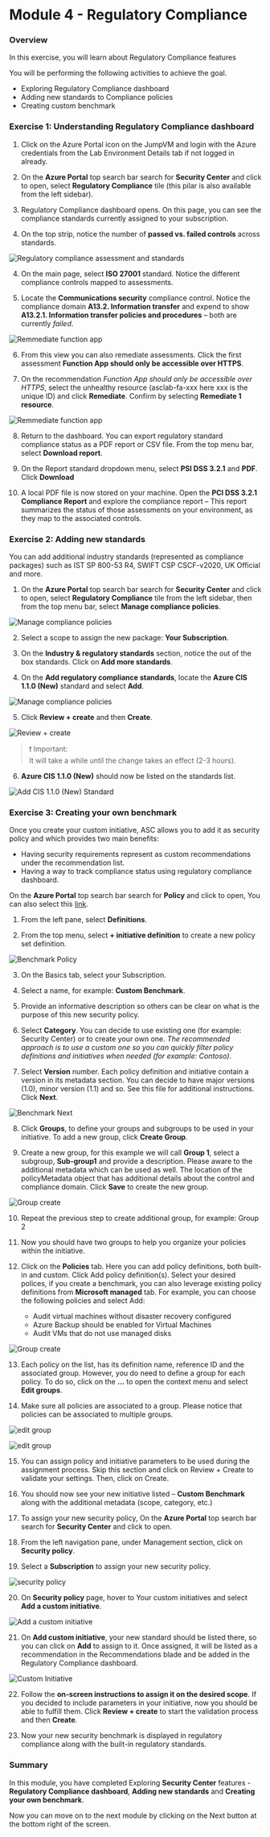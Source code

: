 # Module 4 - Regulatory Compliance

### Overview

In this exercise, you will learn about Regulatory Compliance features

You will be performing the following activities to achieve the goal.

* Exploring Regulatory Compliance dashboard
* Adding new standards to Compliance policies
* Creating custom benchmark

### Exercise 1: Understanding Regulatory Compliance dashboard

1.	Click on the Azure Portal icon on the JumpVM and login with the Azure credentials from the Lab Environment Details tab if not logged in already.

2.	On the **Azure Portal** top search bar search for **Security Center** and click to open, select **Regulatory Compliance** tile (this pilar is also available from the left sidebar).

2.	Regulatory Compliance dashboard opens. On this page, you can see the compliance standards currently assigned to your subscription.

3.	On the top strip, notice the number of **passed vs. failed controls** across standards.

![Regulatory compliance assessment and standards](../Images/asc-regulatory-compliance-assessment-standards.png)

4.	On the main page, select **ISO 27001** standard. Notice the different compliance controls mapped to assessments.

5.	Locate the **Communications security** compliance control. Notice the compliance domain **A13.2. Information transfer** and expend to show **A13.2.1. Information transfer policies and procedures** – both are currently *failed*.

![Remmediate function app](../Images/communications-security.png)

6.	From this view you can also remediate assessments. Click the first assessment **Function App should only be accessible over HTTPS**.

7.	On the recommendation *Function App should only be accessible over HTTPS*, select the unhealthy resource (asclab-fa-xxx here xxx is the unique ID) and click **Remediate**. Confirm by selecting **Remediate 1 resource**.

![Remmediate function app](../Images/asc-remmediate-function-app.gif?raw=true)

8.	Return to the dashboard. You can export regulatory standard compliance status as a PDF report or CSV file. From the top menu bar, select **Download report**.

9.	On the Report standard dropdown menu, select **PSI DSS 3.2.1** and **PDF**. Click **Download**

10.	A local PDF file is now stored on your machine. Open the **PCI DSS 3.2.1 Compliance Report** and explore the compliance report – This report summarizes the status of those assessments on your environment, as they map to the associated controls.

### Exercise 2: Adding new standards

You can add additional industry standards (represented as compliance packages) such as IST SP 800-53 R4, SWIFT CSP CSCF-v2020, UK Official and more.

1.	On the **Azure Portal** top search bar search for **Security Center** and click to open, select **Regulatory Compliance** tile from the left sidebar, then from the top menu bar, select **Manage compliance policies**.

![Manage compliance policies](../Images/manage-compliance-policies.png)

2.	Select a scope to assign the new package: **Your Subscription**.

3.	On the **Industry & regulatory standards** section, notice the out of the box standards. Click on **Add more standards**.

4.	On the **Add regulatory compliance standards**, locate the **Azure CIS 1.1.0 (New)** standard and select **Add**.

![Manage compliance policies](../Images/add-more-standards.png)

5.	Click **Review + create** and then **Create**.

![Review + create](../Images/add-more-standards-create.png)

> ❗ Important: <br>
> It will take a while until the change takes an effect (2-3 hours).

6.	**Azure CIS 1.1.0 (New)** should now be listed on the standards list.

![Add CIS 1.1.0 (New) Standard](../Images/asc-azure-cis-new-standard.gif?raw=true)

### Exercise 3: Creating your own benchmark

Once you create your custom initiative, ASC allows you to add it as security policy and which provides two main benefits:
* Having security requirements represent as custom recommendations under the recommendation list.
* Having a way to track compliance status using regulatory compliance dashboard.

On the **Azure Portal** top search bar search for **Policy** and click to open, You can also select this [link](https://portal.azure.com/#blade/Microsoft_Azure_Policy/PolicyMenuBlade/Overview).

1.	From the left pane, select **Definitions**.

2.	From the top menu, select **+ initiative definition** to create a new policy set definition.

![Benchmark Policy](../Images/benchmark-policy.png)

3.	On the Basics tab, select your Subscription.

4.	Select a name, for example: **Custom Benchmark**.

5.	Provide an informative description so others can be clear on what is the purpose of this new security policy.

6.	Select **Category**. You can decide to use existing one (for example: Security Center) or to create your own one. *The recommended approach is to use a custom one so you can quickly filter policy definitions and initiatives when needed (for example: Contoso)*.

7.	Select **Version** number. Each policy definition and initiative contain a version in its metadata section. You can decide to have major versions (1.0), minor version (1.1) and so. See this file for additional instructions. Click **Next**.

![Benchmark Next](../Images/benchmark-create.png)

8.	Click **Groups**, to define your groups and subgroups to be used in your initiative. To add a new group, click **Create Group**.

9.	Create a new group, for this example we will call **Group 1**, select a subgroup, **Sub-group1** and provide a description. Please aware to the additional metadata which can be used as well. The location of the policyMetadata object that has additional details about the control and compliance domain. Click **Save** to create the new group.

![Group create](../Images/group-policy.png)

10.	Repeat the previous step to create additional group, for example: Group 2

11.	Now you should have two groups to help you organize your policies within the initiative.

12.	Click on the **Policies** tab. Here you can add policy definitions, both built-in and custom. Click Add policy definition(s). Select your desired polices, if you create a benchmark, you can also leverage existing policy definitions from **Microsoft managed** tab. For example, you can choose the following policies and select Add:
    -	Audit virtual machines without disaster recovery configured
    -	Azure Backup should be enabled for Virtual Machines
    -	Audit VMs that do not use managed disks

![Group create](../Images/add-policy.png)

13.	Each policy on the list, has its definition name, reference ID and the associated group. However, you do need to define a group for each policy. To do so, click on the **…** to open the context menu and select **Edit groups**.

14.	Make sure all policies are associated to a group. Please notice that policies can be associated to multiple groups.

![edit group](../Images/edit-group.png)

![edit group](../Images/edit-group1.png)

15.	You can assign policy and initiative parameters to be used during the assignment process. Skip this section and click on Review + Create to validate your settings. Then, click on Create.
16.	You should now see your new initiative listed – **Custom Benchmark** along with the additional metadata (scope, category, etc.)

17.	To assign your new security policy, On the **Azure Portal** top search bar search for **Security Center** and click to open.

18.	From the left navigation pane, under Management section, click on **Security policy**.

19.	Select a **Subscription** to assign your new security policy.

![security policy](../Images/security-policy.png)

20.	On **Security policy** page, hover to Your custom initiatives and select **Add a custom initiative**. 

![Add a custom initiative](../Images/add-a-custom-initiative.png)

21.	On **Add custom initiative**, your new standard should be listed there, so you can click on **Add** to assign to it. Once assigned, it will be listed as a recommendation in the Recommendations blade and be added in the Regulatory Compliance dashboard.

![Custom Initiative](../Images/custom-initiative.png)

22.	Follow the **on-screen instructions to assign it on the desired scope**. If you decided to include parameters in your initiative, now you should be able to fulfill them. Click **Review + create** to start the validation process and then **Create**.

23.	Now your new security benchmark is displayed in regulatory compliance along with the built-in regulatory standards.

### Summary

In this module, you have completed Exploring **Security Center** features - **Regulatory Compliance dashboard**, **Adding new standards** and **Creating your own benchmark**.

Now you can move on to the next module by clicking on the Next button at the bottom right of the screen.
